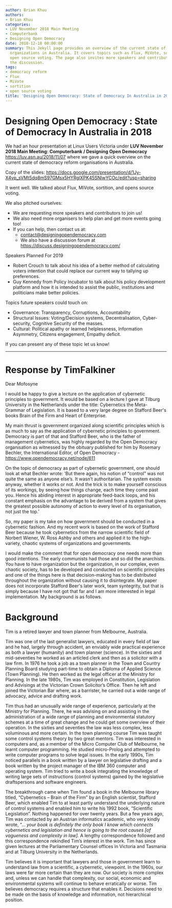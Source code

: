 ```yaml
---
author: Brian Khuu
authors:
- Brian Khuu
categories:
- LUV November 2018 Main Meeting
- Computerbank
- Designing Open Democracy
date: 2018-12-18 00:00:00
summary: This Jekyll page provides an overview of the current state of democracy reform
  organizations in Australia. It covers topics such as Flux, MiVote, sortition, and
  open source voting. The page also invites more speakers and contributors to join
  the discussion.
tags:
- democracy reform
- Flux
- MiVote
- sortition
- open source voting
title: 'Designing Open Democracy: State of Democracy In Australia in 2018'
---
```


# Designing Open Democracy : State of Democracy In Australia in 2018

We had an hour presentation at Linux Users Victoria under **LUV November 2018 Main Meeting: Computerbank / Designing Open Democracy** https://luv.asn.au/2018/11/07 where we gave a quick overview on the current state of democracy reform organisations in Australia.

Copy of the slides: https://docs.google.com/presentation/d/1Jy-X4vp_sVMt5dq8mS97GMsx5HYRglXPK45SNlwYCOc/edit?usp=sharing

It went well. We talked about Flux, MiVote, sortition, and opens source voting.

We also pitched ourselves:

* We are requesting more speakers and contributors to join us!
* We also need more organisers to help plan and get more events going too!
* If you can help, then contact us at:
  * contact@designingopendemocracy.com
  * We also have a discussion forum at https://discuss.designingopendemocracy.com/

Speakers Planned For 2019

  * Robert Crouch to talk about his idea of a better method of calculating voters intention that could replace our current way to tallying up preferences.
  * Guy Kennedy from Policy Incubator to talk about his policy development platform and how it is intended to assist the public, institutions and politicians make better policies.

Topics future speakers could touch on:

* Governance: Transparency, Corruptions, Accountability
* Structural Issues: Voting/Decision systems, Decentralisation, Cyber-security, Cognitive Security of the masses.
* Cultural: Political apathy or learned helplessness, Information Asymmetry, Citizens engagement, Empathy deficit.

If you can present any of these topic let us know!

<!-- more -->



-----

# Response by TimFalkiner

Dear Mofosyne

I would be happy to give a lecture on the application of cybernetic principles to government. It would be based on a lecture I gave at Tilburg University in the Netherlands under the title: Cybernetics the Meta-Grammar of Legislation. It is based to a very large degree on Stafford Beer's books Brain of the Firm and Heart of Enterprise. 

My main thrust is government organized along scientific principles which is as much to say as the application of cybernetic principles to government. Democracy is part of that and Stafford Beer, who is the father of management cybernetics, was highly regarded by the Open Democracy organisation as witnessed by the obituary published for him by Rosemary Bechler, the International Editor, of Open Democracy - https://www.opendemocracy.net/node/611   

On the topic of democracy as part of cybernetic government, one should look at what Bechler wrote: ‘But there again, his notion of “control” was not quite the same as anyone else’s. It wasn’t authoritarian. The system exists anyway, whether it works or not. And the trick is to make yourself conscious of its workings, by seeing how things change, each time they come past you. Hence his abiding interest in appropriate feed-back loops, and his constant emphasis on the advantage to be derived from a system that gives the greatest possible autonomy of action to every level of its organisation, not just the top.’

So, my paper is my take on how government should be conducted in a cybernetic fashion. And my recent work is based on the work of Stafford Beer because he took cybernetics from the narrow scientific field of Norbert Wiener, W. Ross Ashby and others and applied it to the high-variety, chaotic systems of organizations and governments.

I would make the comment that for open democracy one needs more than good intentions. The early communists had those and so did the anarchists. You have to have organization but the organization, in our complex, even chaotic society, has to be developed and conducted on scientific principles and one of the things here is that decision-making has to be distributed throughout the organization without causing it to disintegrate. My paper does not incorporate Stafford Beer's later work, team syntegrity, but that is simply because I have not got that far and I am more interested in legal implementation.
My background is as follows.

# Background

Tim is a retired lawyer and town planner from Melbourne, Australia.

Tim was one of the last generalist lawyers, educated in every field of law and he had, largely through accident, an enviably wide practical experience as both a lawyer (humanity) and town planner (science). In the sixties and mid-seventies he worked as an articled clerk and then as a solicitor with a law firm. In 1976 he took a job as a town planner in the Town and Country Planning Board studying part-time to obtain a Diploma of Applied Science (Town Planning). He then worked as the legal officer at the Ministry for Planning. In the late 1980s, Tim was employed in Constitution, Legislation and Advisings at the Victorian Crown Solicitor’s Office. Then he left and joined the Victorian Bar where, as a barrister, he carried out a wide range of advocacy, advice and drafting work.

Tim thus had an unusually wide range of experience, particularly at the Ministry for Planning. There, he was advising on and assisting in the administration of a wide range of planning and environmental statutory schemes at a time of great change and he could get some overview of their operation.
In the sixties and seventies the law was less complex, less voluminous and more certain. In the town planning course Tim was taught some control systems theory by two great mentors. Tim was interested in computers and, as a member of the Micro Computer Club of Melbourne, he learnt computer programming. He studied micro-Prolog and attempted to write computer programs to solve legal issues.
In the early 1990s, Tim noticed parallels in a book written by a lawyer on legislative drafting and a book written by the project manager of the IBM 360 computer and operating system. Tim tried to write a book integrating the knowledge of writing large sets of instructions (control systems) gained by the legislative draftspersons and software engineers.

The breakthrough came when Tim found a book in the Melbourne library titled, “Cybernetics – Brain of the Firm” by an English scientist, Stafford Beer, which enabled Tim to at least partly understand the underlying nature of control systems and enabled him to write his 1992 book, “Scientific Legislation”.
Nothing happened for over twenty years. But a few years ago, Tim was contacted by an Austrian informatics academic, who very kindly wrote, “… *your book is definitely the only book I know which connects cybernetics and legislation and hence is going to the root causes [of vagueness and complexity in law].* A lengthy correspondence followed and this correspondence rekindled Tim’s interest in the work. Tim has since given lectures at the Parliamentary Counsel offices in Victoria and Tasmania and at Tilburg University in the Netherlands.

Tim believes it is important that lawyers and those in government learn to understand law from a scientific, a cybernetic, viewpoint. In the 1960s, our laws were far more certain than they are now. Our society is more complex and, unless we can handle that complexity, our social, economic and environmental systems will continue to behave erratically or worse. Tim believes democracy requires a structure that enables it. Decisions need to be made on the basis of knowledge and information, not hierarchical position.